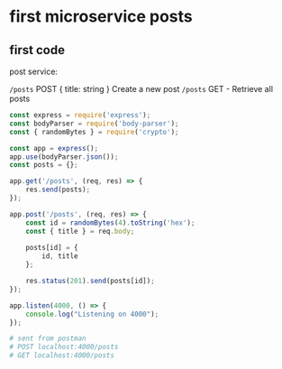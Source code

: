 # first microservice posts

## first code 

post service:

`/posts` POST { title: string } Create a new post
`/posts` GET - Retrieve all posts


```JavaScript
const express = require('express');
const bodyParser = require('body-parser');
const { randomBytes } = require('crypto');

const app = express();
app.use(bodyParser.json());
const posts = {};

app.get('/posts', (req, res) => {
    res.send(posts);
});

app.post('/posts', (req, res) => {
    const id = randomBytes(4).toString('hex');
    const { title } = req.body;
    
    posts[id] = {
        id, title
    };

    res.status(201).send(posts[id]);
});

app.listen(4000, () => {
    console.log("Listening on 4000");
});
```

```bash
# sent from postman
# POST localhost:4000/posts
# GET localhost:4000/posts
```